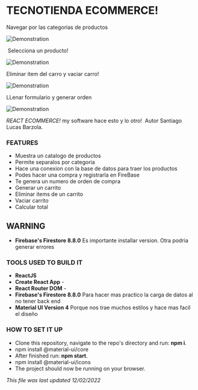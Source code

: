 # TECNOTIENDA ECOMMERCE!

Navegar por las categorias de productos

![Demonstration](https://media.giphy.com/media/COP9zgRKmAmAQ0p9FL/giphy.gif)

​
Selecciona un producto!

![Demonstration](https://media.giphy.com/media/KHVUtZ2ugE3VzZWVKX/giphy.gif)

Eliminar item del carro y vaciar carro!

![Demonstration](https://media.giphy.com/media/WX27ShbMFckFAlaSbu/giphy.gif)

LLenar formulario y generar orden

![Demonstration](https://media.giphy.com/media/1Z09ff2w5caqI1lIfH/giphy.gif)
​

_REACT ECOMMERCE!_ my software hace esto y lo otro!
​
Autor Santiago Lucas Barzola.
​

### FEATURES​

- Muestra un catalogo de productos
- Permite separalos por categoria
- Hace una conexion con la base de datos para traer los productos
- Podes hacer una compra y registrarla en FireBase
- Te genera un numero de orden de compra
- Generar un carrito
- Eliminar items de un carrito
- Vaciar carrito
- Calcular total
  ​
## WARNING 
- **Firebase's Firestore 8.8.0** Es importante installar version. Otra podria generar errores

### TOOLS USED TO BUILD IT ​

- **ReactJS**
- **Create React App** -
- **React Router DOM** -
- **Firebase's Firestore 8.8.0** Para hacer mas practico la carga de datos al no tener back end
- **Material UI Version 4** Porque nos trae muchos estilos y hace mas facil el diseño
  ​

### HOW TO SET IT UP​

- Clone this repository, navigate to the repo's directory and run: **npm i**.
- npm install @material-ui/core
- After finished run: **npm start**.
- npm install @material-ui/icons
- The project should now be running on your browser.

_This file was last updated 12/02/2022_
